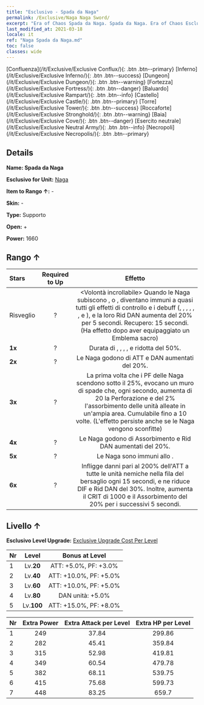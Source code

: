 ```yaml
---
title: "Esclusivo - Spada da Naga"
permalink: /Exclusive/Naga Naga Sword/
excerpt: "Era of Chaos Spada da Naga. Spada da Naga. Era of Chaos Esclusivo Spada da Naga. Naga Esclusivo."
last_modified_at: 2021-03-18
locale: it
ref: "Naga Spada da Naga.md"
toc: false
classes: wide
---
```

 [Confluenza](/it/Exclusive/Exclusive Conflux/){: .btn .btn--primary} [Inferno](/it/Exclusive/Exclusive Inferno/){: .btn .btn--success} [Dungeon](/it/Exclusive/Exclusive Dungeon/){: .btn .btn--warning} [Fortezza](/it/Exclusive/Exclusive Fortress/){: .btn .btn--danger} [Baluardo](/it/Exclusive/Exclusive Rampart/){: .btn .btn--info} [Castello](/it/Exclusive/Exclusive Castle/){: .btn .btn--primary} [Torre](/it/Exclusive/Exclusive Tower/){: .btn .btn--success} [Roccaforte](/it/Exclusive/Exclusive Stronghold/){: .btn .btn--warning} [Baia](/it/Exclusive/Exclusive Cove/){: .btn .btn--danger} [Esercito neutrale](/it/Exclusive/Exclusive Neutral Army/){: .btn .btn--info} [Necropoli](/it/Exclusive/Exclusive Necropolis/){: .btn .btn--primary} 

## Details
 **Name: Spada da Naga** 

 **Esclusivo for Unit:** [Naga](/it/units/Naga/) 

 **Item to Rango ↑:** -

 **Skin:** -

 **Type:** Supporto

 **Open:** +

 **Power:** 1660

## Rango ↑

  |     Stars    |  Required to Up | Effetto |
  |:-------------|:---------------:|:---------------:|
  |  Risveglio  | ? | <Volontà incrollabile> Quando le Naga subiscono <Stordimento>, <Pietrificazione> o <Silenzio>, diventano immuni a quasi tutti gli effetti di controllo e i debuff (<Congelamento>, <Silenzio>, <Rallentamento>, <Pietrificazione>, <Stordimento>, <Morale basso>, <Impedimento> e <Blocco temporale>), e la loro Rid DAN aumenta del 20% per 5 secondi. Recupero: 15 secondi. (Ha effetto dopo aver equipaggiato un Emblema sacro) |
  | **1x** <i class="fas fa-star"/> | ? | Durata di <Stordimento>, <Pietrificazione>, <Rallentamento>, <Congelamento>, <Morale basso> e <Silenzio> ridotta del 50%. |
  | **2x** <i class="fas fa-star"/> | ? | Le Naga godono di ATT e DAN aumentati del 20%. |
  | **3x** <i class="fas fa-star"/> | ? | <Muro di spade Naga> La prima volta che i PF delle Naga scendono sotto il 25%, evocano un muro di spade che, ogni secondo, aumenta di 20 la Perforazione e del 2% l'assorbimento delle unità alleate in un'ampia area. Cumulabile fino a 10 volte. (L'effetto persiste anche se le Naga vengono sconfitte) |
  | **4x** <i class="fas fa-star"/> | ? | Le Naga godono di Assorbimento e Rid DAN aumentati del 20%. |
  | **5x** <i class="fas fa-star"/> | ? | Le Naga sono immuni allo <Stordimento>. |
  | **6x** <i class="fas fa-star"/> | ? | <Raggio della Spada da Naga> Infligge danni pari al 200% dell'ATT a tutte le unità nemiche nella fila del bersaglio ogni 15 secondi, e ne riduce DIF e Rid DAN del 30%. Inoltre, aumenta il CRIT di 1000 e il Assorbimento del 20% per i successivi 5 secondi. |


## Livello ↑
 **Esclusivo Level Upgrade:** [Exclusive Upgrade Cost Per Level](/Exclusive/ExclusiveUpgradeCostPerLevel/)

  |  Nr  |   Level  | Bonus at Level |
  |:-----|:--------:|:--------------:|
  | 1 | Lv.**20** | ATT: +5.0%, PF: +3.0% |
  | 2 | Lv.**40** | ATT: +10.0%, PF: +5.0% |
  | 3 | Lv.**60** | ATT: +10.0%, PF: +5.0% |
  | 4 | Lv.**80** | DAN unità: +5.0% |
  | 5 | Lv.**100** | ATT: +15.0%, PF: +8.0% |


  |  Nr  |  Extra Power | Extra Attack per Level | Extra HP per Level |
  |:-----|:--------:|:--------:|:--------:|
  | 1 | 249 | 37.84 | 299.86 |
  | 2 | 282 | 45.41 | 359.84 |
  | 3 | 315 | 52.98 | 419.81 |
  | 4 | 349 | 60.54 | 479.78 |
  | 5 | 382 | 68.11 | 539.75 |
  | 6 | 415 | 75.68 | 599.73 |
  | 7 | 448 | 83.25 | 659.7 |


